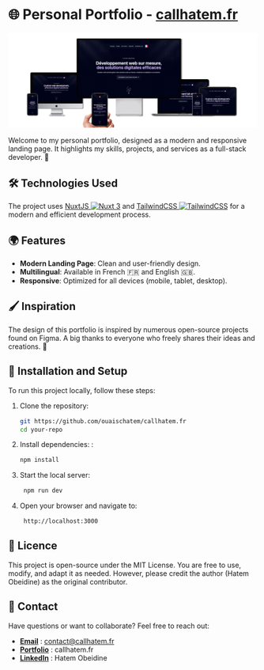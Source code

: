 # 🌐 Personal Portfolio - [callhatem.fr](https://callhatem.fr)

<img src="./public/images/showcase.png" alt="Portfolio Showcase">

Welcome to my personal portfolio, designed as a modern and responsive landing page. It highlights my skills, projects,
and services as a full-stack developer. 🌟

## 🛠️ Technologies Used

The project uses <a href="https://nuxt.com">
NuxtJS <img src="https://skillicons.dev/icons?i=nuxt" alt="Nuxt 3" width="12" height="12"></a>
and <a href="https://tailwindcss.com">
TailwindCSS <img src="https://skillicons.dev/icons?i=tailwind" alt="TailwindCSS" width="12" height="12"></a> for a
modern and efficient development process.

## 🌍 Features

- **Modern Landing Page**: Clean and user-friendly design.
- **Multilingual**: Available in French 🇫🇷 and English 🇬🇧.
- **Responsive**: Optimized for all devices (mobile, tablet, desktop).

## 🖌️ Inspiration

The design of this portfolio is inspired by numerous open-source projects found on Figma. A big thanks to everyone who
freely shares their ideas and creations. 🙌

## 📂 Installation and Setup

To run this project locally, follow these steps:

1. Clone the repository:
   ```bash
   git https://github.com/ouaischatem/callhatem.fr
   cd your-repo
   ```
2. Install dependencies: :
   ```bash
   npm install
   ```
3. Start the local server:
   ```bash
    npm run dev
   ```
4. Open your browser and navigate to:
   ```bash
    http://localhost:3000
   ```

## 📜 Licence

This project is open-source under the MIT License. You are free to use, modify, and adapt it as needed. However, please
credit the author (Hatem Obeidine) as the original contributor.

## 📧 Contact

Have questions or want to collaborate? Feel free to reach out:

- **[Email](mailto:contact@callhatem.fr)** : contact@callhatem.fr
- **[Portfolio](https://callhatem.fr)** : callhatem.fr
- **[LinkedIn](https://www.linkedin.com/in/hatem-obeidine)** : Hatem Obeidine